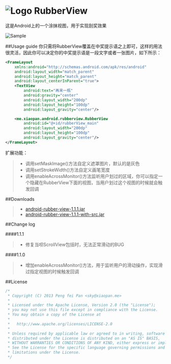 # ![Logo](https://github.com/xiaopansky/RubberView/raw/master/app/src/main/res/drawable-mdpi/ic_launcher.png) RubberView

这是Android上的一个涂抹视图，用于实现刮奖效果

![Sample](https://github.com/xiaopansky/RubberView/raw/master/docs/sample.png)

##Usage guide
你只需将RubberView覆盖在中奖提示语之上即可，这样的用法很灵活，因此你可以决定你的中奖提示语是一段文字或者一张图片，如下所示：
```xml
<FrameLayout
    xmlns:android="http://schemas.android.com/apk/res/android"
    android:layout_width="match_parent"
    android:layout_height="match_parent"
    android:layout_centerInParent="true">
    <TextView
        android:text="再来一瓶"
        android:gravity="center"
        android:layout_width="200dp"
        android:layout_height="100dp"
        android:layout_gravity="center"/>

    <me.xiaopan.android.rubberview.RubberView
        android:id="@+id/rubberView_main"
        android:layout_width="200dp"
        android:layout_height="100dp"
        android:layout_gravity="center"/>
</FrameLayout>
```
扩展功能：
>* 调用setMaskImage()方法自定义遮罩图片，默认的是灰色
>* 调用setStrokeWidth()方法自定义画笔宽度
>* 调用enableAcrossMonitor()方法监听用户划过的区域，你可以指定一个隐藏在RubberView下面的视图，当用户划过这个视图的时候就会触发回调

##Downloads
>* [android-rubber-view-1.1.1.jar](https://github.com/xiaopansky/RubberView/raw/master/releases/android-rubber-view-1.1.1.jar)
>* [android-rubber-view-1.1.1-with-src.jar](https://github.com/xiaopansky/RubberView/raw/master/releases/android-rubber-view-1.1.1-with-src.jar)

##Change log

####1.1.1
>*  修复当呗ScrollView包括时，无法正常滑动的BUG

####1.1.0
>*  增加enableAcrossMonitor()方法，用于监听用户的滑动操作，实现滑过指定视图的时候触发回调

##License
```java
/*
 * Copyright (C) 2013 Peng fei Pan <sky@xiaopan.me>
 * 
 * Licensed under the Apache License, Version 2.0 (the "License");
 * you may not use this file except in compliance with the License.
 * You may obtain a copy of the License at
 * 
 *   http://www.apache.org/licenses/LICENSE-2.0
 * 
 * Unless required by applicable law or agreed to in writing, software
 * distributed under the License is distributed on an "AS IS" BASIS,
 * WITHOUT WARRANTIES OR CONDITIONS OF ANY KIND, either express or implied.
 * See the License for the specific language governing permissions and
 * limitations under the License.
 */
```
